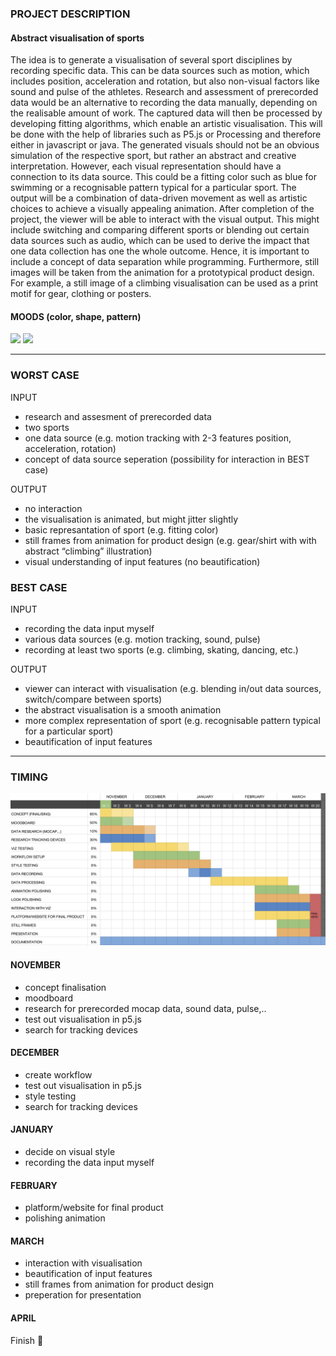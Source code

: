 ### PROJECT DESCRIPTION
#### Abstract visualisation of sports
The idea is to generate a visualisation of several sport disciplines by recording specific data. This can be data sources such as motion, which includes position, acceleration and rotation, but also non-visual factors like sound and pulse of the athletes. Research and assessment of prerecorded data would be an alternative to recording the data manually, depending on the realisable amount of work.
The captured data will then be processed by developing fitting algorithms, which enable an artistic visualisation. This will be done with the help of libraries such as P5.js or Processing and therefore either in javascript or java. The generated visuals should not be an obvious simulation of the respective sport, but rather an abstract and creative interpretation. However, each visual representation should have a connection to its data source. This could be a fitting color such as blue for swimming or a recognisable pattern typical for a particular sport. The output will be a combination of data-driven movement as well as artistic choices to achieve a visually appealing animation. 
After completion of the project, the viewer will be able to interact with the visual output. This might include switching and comparing different sports or blending out certain data sources such as audio, which can be used to derive the impact that one data collection has one the whole outcome. Hence, it is important to include a concept of data separation while programming.
Furthermore, still images will be taken from the animation for a prototypical product design. For example, a still image of a climbing visualisation can be used as a print motif for gear, clothing or posters. 

#### MOODS (color, shape, pattern)
![](img/moods/moodboard5.png)
![](img/moods/moodboard6.png)

---
### WORST CASE
INPUT
- research and assesment of prerecorded data
- two sports
- one data source (e.g. motion tracking with 2-3 features position, acceleration, rotation)
- concept of data source seperation (possibility for interaction in BEST case)

OUTPUT
- no interaction 
- the visualisation is animated, but might jitter slightly
- basic represantation of sport (e.g. fitting color)
- still frames from animation for product design (e.g. gear/shirt with with abstract “climbing” illustration)
- visual understanding of input features (no beautification)

### BEST CASE
INPUT
- recording the data input myself 
- various data sources (e.g. motion tracking, sound, pulse)
- recording at least two sports (e.g. climbing, skating, dancing, etc.)

OUTPUT
- viewer can interact with visualisation (e.g. blending in/out data sources, switch/compare between sports)
- the abstract visualisation is a smooth animation
- more complex representation of sport (e.g. recognisable pattern typical for a particular sport)
- beautification of input features
---
### TIMING
![](img/Zeitplan.png)

#### NOVEMBER
- concept finalisation
- moodboard
- research for prerecorded mocap data, sound data, pulse,..
- test out visualisation in p5.js
- search for tracking devices

#### DECEMBER
- create workflow
- test out visualisation in p5.js
- style testing
- search for tracking devices

#### JANUARY 
- decide on visual style
- recording the data input myself 

#### FEBRUARY
- platform/website for final product
- polishing animation

#### MARCH
- interaction with visualisation 
- beautification of input features
- still frames from animation for product design
- preperation for presentation

#### APRIL
Finish 🎊
